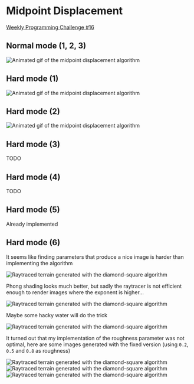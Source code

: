 # Midpoint Displacement

[Weekly Programming Challenge #16](http://weblog.jamisbuck.org/2016/11/12/weekly-programming-challenge-16.html)

## Normal mode (1, 2, 3)

![Animated gif of the midpoint displacement algorithm](images/output.gif)

## Hard mode (1)

![Animated gif of the midpoint displacement algorithm](images/square.gif)

## Hard mode (2)

![Animated gif of the midpoint displacement algorithm](images/perpendicular.gif)

## Hard mode (3)

TODO

## Hard mode (4)

TODO

## Hard mode (5)

Already implemented

## Hard mode (6)

It seems like finding parameters that produce a nice image
is harder than implementing the algorithm

![Raytraced terrain generated with the diamond-square algorithm](images/terrain.png)

Phong shading looks much better, but sadly the raytracer is not efficient enough
to render images where the exponent is higher...

![Raytraced terrain generated with the diamond-square algorithm](images/terrain2.png)

Maybe some hacky water will do the trick

![Raytraced terrain generated with the diamond-square algorithm](images/terrain3.png)

It turned out that my implementation of the roughness parameter was not optimal,
here are some images generated with the fixed version (using `0.2`, `0.5` and `0.8` as roughness)

![Raytraced terrain generated with the diamond-square algorithm](images/terrain4_02.png)
![Raytraced terrain generated with the diamond-square algorithm](images/terrain4_05.png)
![Raytraced terrain generated with the diamond-square algorithm](images/terrain4_08.png)
